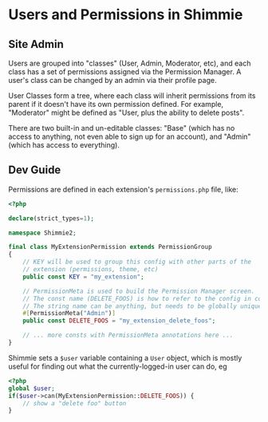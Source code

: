 # Users and Permissions in Shimmie

## Site Admin

Users are grouped into "classes" (User, Admin, Moderator, etc), and each class has a set of permissions assigned via the Permission Manager. A user's class can be changed by an admin via their profile page.

User Classes form a tree, where each class will inherit permissions from its parent if it doesn't have its own permission defined. For example, "Moderator" might be defined as "User, plus the ability to delete posts".

There are two built-in and un-editable classes: "Base" (which has no access to anything, not even able to sign up for an account), and "Admin" (which has access to everything).

## Dev Guide

Permissions are defined in each extension's `permissions.php` file, like:

```php
<?php

declare(strict_types=1);

namespace Shimmie2;

final class MyExtensionPermission extends PermissionGroup
{
    // KEY will be used to group this config with other parts of the
    // extension (permissions, theme, etc)
    public const KEY = "my_extension";

    // PermissionMeta is used to build the Permission Manager screen.
    // The const name (DELETE_FOOS) is how to refer to the config in code.
    // The string name can be anything, but needs to be globally unique.
    #[PermissionMeta("Admin")]
    public const DELETE_FOOS = "my_extension_delete_foos";

    // ... more consts with PermissionMeta annotations here ...
}
```

Shimmie sets a `$user` variable containing a `User` object, which is mostly useful for finding out what the currently-logged-in user can do, eg

```php
<?php
global $user;
if($user->can(MyExtensionPermission::DELETE_FOOS)) {
    // show a "delete foo" button
}
```
